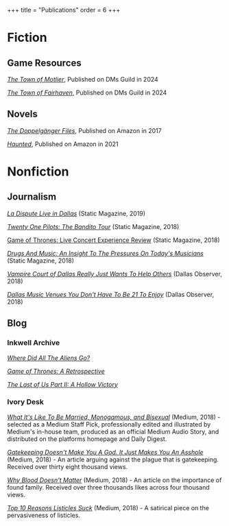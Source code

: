 +++
 title = "Publications"
 order = 6
+++
# Fiction
## Game Resources
*[The Town of Motlier](https://www.dmsguild.com/product/489522/The-Town-of-Motlier?affiliate_id=4377766)*, Published on DMs Guild in 2024

*[The Town of Fairhaven](https://www.dmsguild.com/product/497847/The-Town-of-Fairhaven)*, Published on DMs Guild in 2024

## Novels
*[The Doppelgänger Files](https://a.co/d/dhHRVhb)*, Published on Amazon in 2017

*[Haunted](https://a.co/d/hKKJ3ym)*, Published on Amazon in 2021

# Nonfiction
## Journalism

*[La Dispute Live in Dallas](https://web.archive.org/web/20221203224429/https://staticmagazine.net/ladispute2018/)* (Static Magazine, 2019)

*[Twenty One Pilots: The Bandito Tour](https://web.archive.org/web/20221203230242/https://staticmagazine.net/twenty-one-pilots-bandito-tour/)* (Static Magazine, 2018)

[Game of Thrones: Live Concert Experience Review](https://web.archive.org/web/20221205101039/https://staticmagazine.net/game-of-thrones-live-concert-experience-review/) (Static Magazine, 2018)

*[Drugs And Music: An Insight To The Pressures On Today's Musicians](https://web.archive.org/web/20221205122550/https://staticmagazine.net/opinion-drugsandmusic/)* (Static Magazine, 2018)

*[Vampire Court of Dallas Really Just Wants To Help Others](https://www.dallasobserver.com/arts/vampire-court-of-dallas-allows-more-than-just-vampires-11079326)* (Dallas Observer, 2018)

*[Dallas Music Venues You Don't Have To Be 21 To Enjoy](https://www.dallasobserver.com/music/dallas-music-venues-you-dont-have-to-be-21-to-get-into-10729977)* (Dallas Observer, 2018)

## Blog

### Inkwell Archive

*[Where Did All The Aliens Go?](https://ivylee.ink/blog/where-did-all-the-aliens-go/)*

*[Game of Thrones: A Retrospective](https://ivylee.ink/blog/game-of-thrones/)*

*[The Last of Us Part II: A Hollow Victory](https://ivylee.ink/blog/the-last-of-us-pt-2/)*

### Ivory Desk

*[What It's Like To Be Married, Monogamous, and Bisexual](https://theivorydesk.medium.com/married-monogamous-and-bisexual-abeaf97ac9cb)* (Medium, 2018) - selected as a Medium Staff Pick, professionally edited and illustrated by Medium's in-house team, produced as an official Medium Audio Story, and distributed on the platforms homepage and Daily Digest.

*[Gatekeeping Doesn't Make You A God. It Just Makes You An Asshole](https://theivorydesk.medium.com/gatekeeping-doesnt-make-you-a-god-it-just-makes-you-an-asshole-bc7b13446eeb)* (Medium, 2018) - An article arguing against the plague that is gatekeeping. Received over thirty eight thousand views.

*[Why Blood Doesn't Matter](https://medium.com/@theivorydesk/why-blood-doesnt-matter-d799040d0f0b)* (Medium, 2018) - An article on the importance of found family. Received over three thousands likes across four thousand views.

*[Top 10 Reasons Listicles Suck](https://medium.com/p/5ddce680a595)* (Medium, 2018) - A satirical piece on the pervasiveness of listicles.